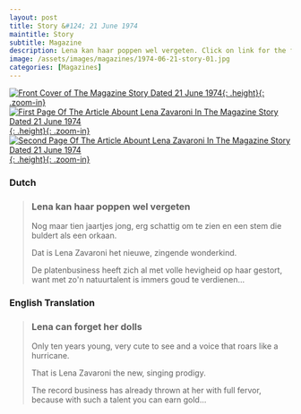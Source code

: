 ```yaml
---
layout: post
title: Story &#124; 21 June 1974
maintitle: Story
subtitle: Magazine
description: Lena kan haar poppen wel vergeten. Click on link for the full article.
image: /assets/images/magazines/1974-06-21-story-01.jpg
categories: [Magazines]
---
```


[![Front Cover of The Magazine Story Dated 21 June 1974](/assets/images/magazines/1974-06-21-story-01.jpg){: .height}{: .zoom-in}](/assets/images/magazines/1974-06-21-story-01.jpg)
[![First Page Of The Article Abount Lena Zavaroni In The Magazine Story Dated 21 June 1974](/assets/images/magazines/1974-06-21-story-02.jpg){: .height}{: .zoom-in}](/assets/images/magazines/1974-06-21-story-02.jpg)
[![Second Page Of The Article Abount Lena Zavaroni In The Magazine Story Dated 21 June 1974](/assets/images/magazines/1974-06-21-story-03.jpg){: .height}{: .zoom-in}](/assets/images/magazines/1974-06-21-story-03.jpg)

### Dutch
> ### Lena kan haar poppen wel vergeten
>
> Nog maar tien jaartjes jong, erg schattig om te zien en een stem die buldert als een orkaan.
>
> Dat is Lena Zavaroni het nieuwe, zingende wonderkind.
>
> De platenbusiness heeft zich al met volle hevigheid op haar gestort, want met zo'n natuurtalent is immers goud te verdienen...

### English Translation

> ### Lena can forget her dolls
>
> Only ten years young, very cute to see and a voice that roars like a hurricane.
>
> That is Lena Zavaroni the new, singing prodigy.
>
> The record business has already thrown at her with full fervor, because with such a talent you can earn gold...

<style>
.height {width:auto; height:315.84px;}
</style>

